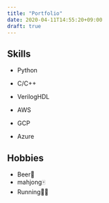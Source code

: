 ```yaml
---
title: "Portfolio"
date: 2020-04-11T14:55:20+09:00
draft: true
---
```


## Skills

- Python
- C/C++
- VerilogHDL

- AWS
- GCP
- Azure

## Hobbies

- Beer🍺
- mahjong🀄️
- Running🏃‍♀️